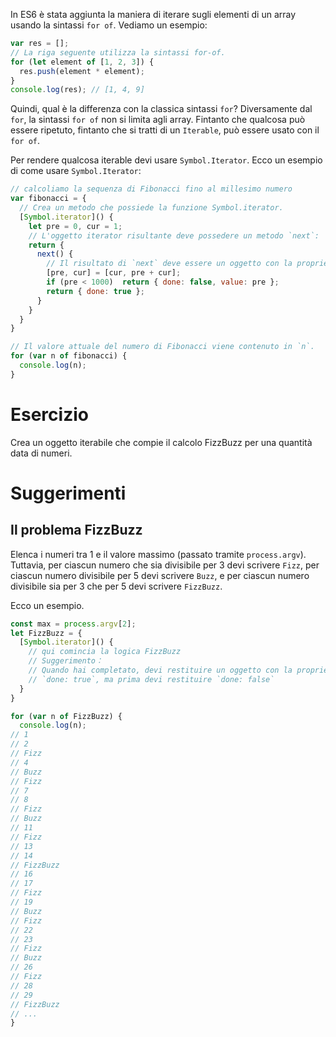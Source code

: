 In ES6 è stata aggiunta la maniera di iterare sugli elementi di un array usando la sintassi `for of`. Vediamo un esempio:

```javascript
var res = [];
// La riga seguente utilizza la sintassi for-of.
for (let element of [1, 2, 3]) {
  res.push(element * element);
}
console.log(res); // [1, 4, 9]
```

Quindi, qual è la differenza con la classica sintassi `for`? Diversamente dal `for`, la sintassi `for of` non si limita agli array. Fintanto che qualcosa può essere ripetuto, fintanto che si tratti di un `Iterable`, può essere usato con il `for of`.

Per rendere qualcosa iterable devi usare `Symbol.Iterator`. Ecco un esempio di come usare `Symbol.Iterator`:

```javascript
// calcoliamo la sequenza di Fibonacci fino al millesimo numero
var fibonacci = {
  // Crea un metodo che possiede la funzione Symbol.iterator.
  [Symbol.iterator]() {
    let pre = 0, cur = 1;
    // L'oggetto iterator risultante deve possedere un metodo `next`:
    return {
      next() {
        // Il risultato di `next` deve essere un oggetto con la proprietà `done` che afferma se l'iterazione è completa o meno.
        [pre, cur] = [cur, pre + cur];
        if (pre < 1000)  return { done: false, value: pre };
        return { done: true };
      }
    }
  }
}

// Il valore attuale del numero di Fibonacci viene contenuto in `n`.
for (var n of fibonacci) {
  console.log(n);
}
```

# Esercizio

Crea un oggetto iterabile che compie il calcolo FizzBuzz per una quantità data di numeri.

# Suggerimenti

## Il problema FizzBuzz

Elenca i numeri tra 1 e il valore massimo (passato tramite `process.argv`). Tuttavia, per ciascun numero che sia divisibile per 3 devi scrivere `Fizz`, per ciascun numero divisibile per 5 devi scrivere `Buzz`, e per ciascun numero divisibile sia per 3 che per 5 devi scrivere `FizzBuzz`.

Ecco un esempio.

```javascript
const max = process.argv[2];
let FizzBuzz = {
  [Symbol.iterator]() {
    // qui comincia la logica FizzBuzz
    // Suggerimento：
    // Quando hai completato, devi restituire un oggetto con la proprietà
    // `done: true`, ma prima devi restituire `done: false`
  }
}

for (var n of FizzBuzz) {
  console.log(n);
// 1
// 2
// Fizz
// 4
// Buzz
// Fizz
// 7
// 8
// Fizz
// Buzz
// 11
// Fizz
// 13
// 14
// FizzBuzz
// 16
// 17
// Fizz
// 19
// Buzz
// Fizz
// 22
// 23
// Fizz
// Buzz
// 26
// Fizz
// 28
// 29
// FizzBuzz
// ...
}

```
